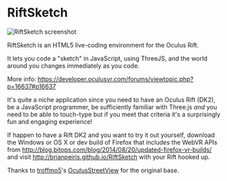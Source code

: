 RiftSketch
==========

![RiftSketch screenshot](http://i.imgur.com/aT92cE8.png)


RiftSketch is an HTML5 live-coding environment for the Oculus Rift.

It lets you code a "sketch" in JavaScript, using ThreeJS, and the world around you changes immediately as you code.

More info: https://developer.oculusvr.com/forums/viewtopic.php?p=16637#p16637

It's quite a niche application since you need to have an Oculus Rift (DK2), be a JavaScript programmer, be sufficiently familiar with Three.js *and* you need to be able to touch-type but if you meet that criteria it's a surprisingly fun and engaging experience!

If happen to have a Rift DK2 and you want to try it out yourself, download the Windows or OS X or dev build of Firefox that includes the WebVR APIs from http://blog.bitops.com/blog/2014/08/20/updated-firefox-vr-builds/ and visit http://brianpeiris.github.io/RiftSketch with your Rift hooked up.

Thanks to [troffmo5](https://github.com/troffmo5)'s [
OculusStreetView](https://github.com/troffmo5/OculusStreetView) for the original base.
